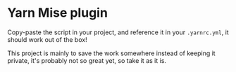 # Yarn Mise plugin

Copy-paste the script in your project, and reference it in your `.yarnrc.yml`, it should work out of the box!

This project is mainly to save the work somewhere instead of keeping it private, it's probably not so great yet, so take it as it is.
